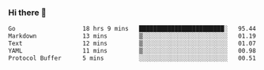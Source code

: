 ### Hi there 👋

<!--
**yeya24/yeya24** is a ✨ _special_ ✨ repository because its `README.md` (this file) appears on your GitHub profile.

Here are some ideas to get you started:

- 🔭 I’m currently working on ...
- 🌱 I’m currently learning ...
- 👯 I’m looking to collaborate on ...
- 🤔 I’m looking for help with ...
- 💬 Ask me about ...
- 📫 How to reach me: ...
- 😄 Pronouns: ...
- ⚡ Fun fact: ...
-->

<!--START_SECTION:waka-->

```txt
Go                   18 hrs 9 mins   ████████████████████████░   95.44 %
Markdown             13 mins         ▒░░░░░░░░░░░░░░░░░░░░░░░░   01.19 %
Text                 12 mins         ▒░░░░░░░░░░░░░░░░░░░░░░░░   01.07 %
YAML                 11 mins         ▒░░░░░░░░░░░░░░░░░░░░░░░░   00.98 %
Protocol Buffer      5 mins          ░░░░░░░░░░░░░░░░░░░░░░░░░   00.51 %
```

<!--END_SECTION:waka-->
